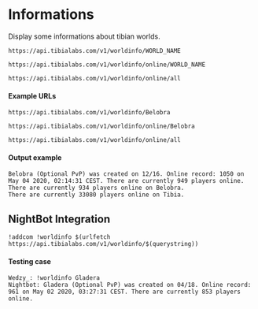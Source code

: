 # Informations

Display some informations about tibian worlds.

`https://api.tibialabs.com/v1/worldinfo/WORLD_NAME`

`https://api.tibialabs.com/v1/worldinfo/online/WORLD_NAME`

`https://api.tibialabs.com/v1/worldinfo/online/all`

#### Example URLs

`https://api.tibialabs.com/v1/worldinfo/Belobra`

`https://api.tibialabs.com/v1/worldinfo/online/Belobra`

`https://api.tibialabs.com/v1/worldinfo/online/all`

#### Output example

```
Belobra (Optional PvP) was created on 12/16. Online record: 1050 on May 04 2020, 02:14:31 CEST. There are currently 949 players online.
There are currently 934 players online on Belobra.
There are currently 33080 players online on Tibia.
```

## NightBot Integration

```
!addcom !worldinfo $(urlfetch https://api.tibialabs.com/v1/worldinfo/$(querystring))
```

#### Testing case

```
Wedzy_: !worldinfo Gladera
Nightbot: Gladera (Optional PvP) was created on 04/18. Online record: 961 on May 02 2020, 03:27:31 CEST. There are currently 853 players online.
```
